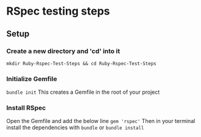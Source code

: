 # RSpec testing steps

## Setup

### Create a new directory and 'cd' into it
```mkdir Ruby-Rspec-Test-Steps && cd Ruby-Rspec-Test-Steps```

### Initialize Gemfile
```bundle init```
This creates a Gemfile in the root of your project

### Install RSpec
Open the Gemfile and add the below line
```gem 'rspec'```
Then in your terminal install the dependencies with
```bundle```
or 
```bundle install```
